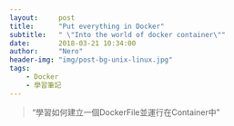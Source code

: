 ```yaml
---
layout:     post
title:      "Put everything in Docker"
subtitle:   " \"Into the world of docker container\""
date:       2018-03-21 10:34:00
author:     "Nero"
header-img: "img/post-bg-unix-linux.jpg"
tags:
    - Docker
    - 學習筆記
---
```


> “學習如何建立一個DockerFile並運行在Container中”
